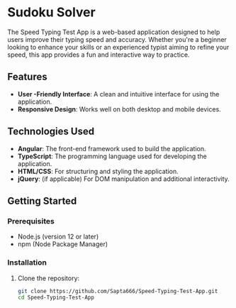 # Sudoku Solver

The Speed Typing Test App is a web-based application designed to help users improve their typing speed and accuracy. Whether you're a beginner looking to enhance your skills or an experienced typist aiming to refine your speed, this app provides a fun and interactive way to practice.

## Features

- **User -Friendly Interface**: A clean and intuitive interface for using the 
application.
- **Responsive Design**: Works well on both desktop and mobile devices.

## Technologies Used

- **Angular**: The front-end framework used to build the application.
- **TypeScript**: The programming language used for developing the application.
- **HTML/CSS**: For structuring and styling the application.
- **jQuery**: (if applicable) For DOM manipulation and additional interactivity.

## Getting Started

### Prerequisites

- Node.js (version 12 or later)
- npm (Node Package Manager)

### Installation

1. Clone the repository:
   ```bash
   git clone https://github.com/Sapta666/Speed-Typing-Test-App.git
   cd Speed-Typing-Test-App
